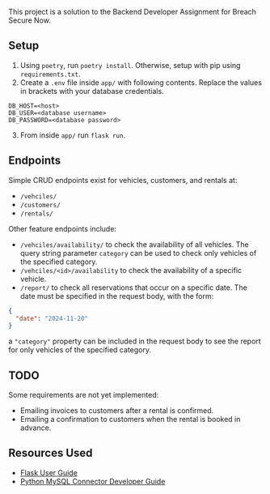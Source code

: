 This project is a solution to the Backend Developer Assignment for Breach Secure Now.

## Setup
1. Using `poetry`, run `poetry install`. Otherwise, setup with pip using `requirements.txt`. 
2. Create a `.env` file inside `app/` with following contents. Replace the values in brackets with your database credentials.
```env
DB_HOST=<host>
DB_USER=<database username>
DB_PASSWORD=<database password>
```
3. From inside `app/` run `flask run`.

## Endpoints
Simple CRUD endpoints exist for vehicles, customers, and rentals at:
- `/vehciles/`
- `/customers/`
- `/rentals/`

Other feature endpoints include:
- `/vehciles/availability/` to check the availability of all vehicles. The query string parameter `category` can be used to check only vehicles of the specified category.
- `/vehciles/<id>/availability` to check the availability of a specific vehicle.
- `/report/` to check all reservations that occur on a specific date. The date must be specified in the request body, with the form:
```json
{
  "date": "2024-11-20"
}
```
a `"category"` property can be included in the request body to see the report for only vehicles of the specified category.

## TODO
Some requirements are not yet implemented:
- Emailing invoices to customers after a rental is confirmed.
- Emailing a confirmation to customers when the rental is booked in advance.

## Resources Used
- [Flask User Guide](https://flask.palletsprojects.com/en/stable/#user-s-guide)
- [Python MySQL Connector Developer Guide](https://dev.mysql.com/doc/connector-python/en/)